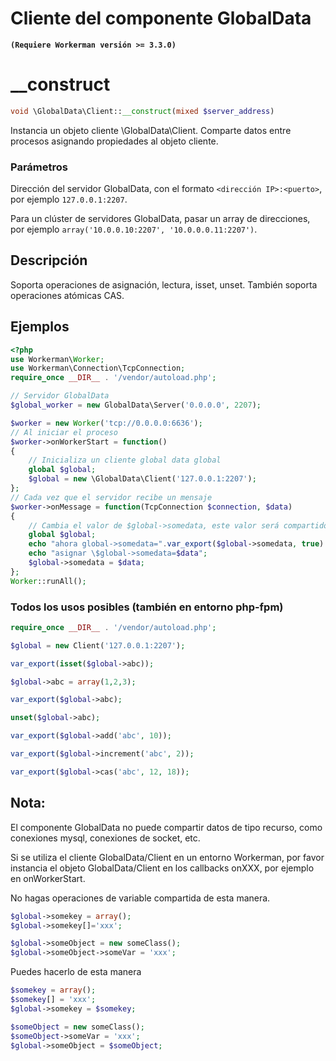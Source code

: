 # Cliente del componente GlobalData
**```(Requiere Workerman versión >= 3.3.0)```**

# __construct
```php
void \GlobalData\Client::__construct(mixed $server_address)
```

Instancia un objeto cliente \GlobalData\Client. Comparte datos entre procesos asignando propiedades al objeto cliente.

### Parámetros
Dirección del servidor GlobalData, con el formato ```<dirección IP>:<puerto>```, por ejemplo ```127.0.0.1:2207```.

Para un clúster de servidores GlobalData, pasar un array de direcciones, por ejemplo ```array('10.0.0.10:2207', '10.0.0.0.11:2207')```.

## Descripción
Soporta operaciones de asignación, lectura, isset, unset. También soporta operaciones atómicas CAS.

## Ejemplos

```php
<?php
use Workerman\Worker;
use Workerman\Connection\TcpConnection;
require_once __DIR__ . '/vendor/autoload.php';

// Servidor GlobalData
$global_worker = new GlobalData\Server('0.0.0.0', 2207);

$worker = new Worker('tcp://0.0.0.0:6636');
// Al iniciar el proceso
$worker->onWorkerStart = function()
{
    // Inicializa un cliente global data global
    global $global;
    $global = new \GlobalData\Client('127.0.0.1:2207');
};
// Cada vez que el servidor recibe un mensaje
$worker->onMessage = function(TcpConnection $connection, $data)
{
    // Cambia el valor de $global->somedata, este valor será compartido entre otros procesos
    global $global;
    echo "ahora global->somedata=".var_export($global->somedata, true)."\n";
    echo "asignar \$global->somedata=$data";
    $global->somedata = $data;
};
Worker::runAll();
```

### Todos los usos posibles (también en entorno php-fpm)
```php
require_once __DIR__ . '/vendor/autoload.php';

$global = new Client('127.0.0.1:2207');

var_export(isset($global->abc));

$global->abc = array(1,2,3);

var_export($global->abc);

unset($global->abc);

var_export($global->add('abc', 10));

var_export($global->increment('abc', 2));

var_export($global->cas('abc', 12, 18));

```

## Nota:
El componente GlobalData no puede compartir datos de tipo recurso, como conexiones mysql, conexiones de socket, etc.

Si se utiliza el cliente GlobalData/Client en un entorno Workerman, por favor instancia el objeto GlobalData/Client en los callbacks onXXX, por ejemplo en onWorkerStart.

No hagas operaciones de variable compartida de esta manera.
```php
$global->somekey = array();
$global->somekey[]='xxx';

$global->someObject = new someClass();
$global->someObject->someVar = 'xxx';
```
Puedes hacerlo de esta manera
```php
$somekey = array();
$somekey[] = 'xxx';
$global->somekey = $somekey;

$someObject = new someClass();
$someObject->someVar = 'xxx';
$global->someObject = $someObject;
```
